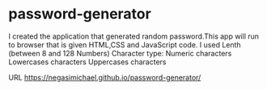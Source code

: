 # password-generator
I created the application that generated random password.This app will run to browser that is given HTML,CSS and  JavaScript code.
I used Lenth (between 8 and 128 Numbers)
Character type: 
Numeric characters
Lowercases characters
Uppercases characters

URL  https://negasimichael.github.io/password-generator/
